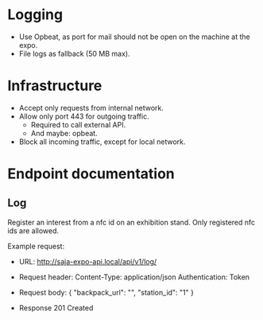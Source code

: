 Logging
=======

* Use Opbeat, as port for mail should not be open on the machine at the expo.
* File logs as fallback (50 MB max).


Infrastructure
==============

* Accept only requests from internal network.
* Allow only port 443 for outgoing traffic.
  * Required to call external API.
  * And maybe: opbeat.
* Block all incoming traffic, except for local network.


Endpoint documentation
======================

Log
---

Register an interest from a nfc id on an exhibition stand. Only registered nfc
ids are allowed.

Example request:

* URL:
  http://saja-expo-api.local/api/v1/log/

* Request header:
  Content-Type: application/json
  Authentication: Token <token>

* Request body:
  {
      "backpack_url": "<foo>",
      "station_id": "1"
  }

* Response
  201 Created
